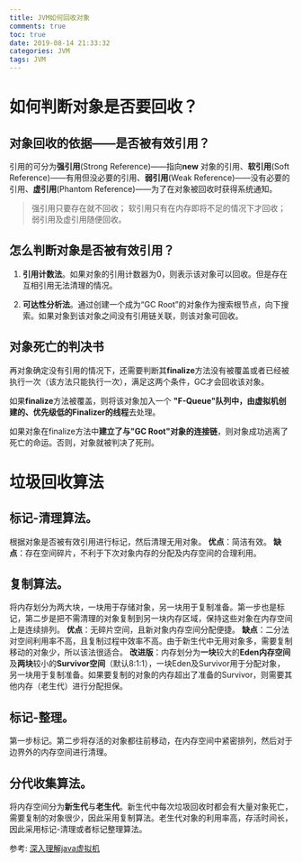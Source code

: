 ```yaml
---
title: JVM如何回收对象
comments: true
toc: true
date: 2019-08-14 21:33:32
categories: JVM
tags: JVM
---
```


# 如何判断对象是否要回收？

## 对象回收的依据——是否被有效引用？

引用的可分为**强引用**(Strong Reference)——指向**new** 对象的引用、**软引用**(Soft Reference)——有用但没必要的引用、**弱引用**(Weak Reference)——没有必要的引用、**虚引用**(Phantom Reference)——为了在对象被回收时获得系统通知。

> 强引用只要存在就不回收；
> 软引用只有在内存即将不足的情况下才回收；
> 弱引用及虚引用随便回收。

## 怎么判断对象是否被有效引用？

1. **引用计数法**。如果对象的引用计数器为0，则表示该对象可以回收。但是存在互相引用无法清理的情况。

2. **可达性分析法**。通过创建一个成为“GC Root”的对象作为搜索根节点，向下搜索。如果对象到该对象之间没有引用链关联，则该对象可回收。

## 对象死亡的判决书

再对象确定没有引用的情况下，还需要判断其**finalize**方法没有被覆盖或者已经被执行一次（该方法只能执行一次），满足这两个条件，GC才会回收该对象。

如果**finalize**方法被覆盖，则将该对象加入一个 **"F-Queue"**队列中，由虚拟机创建的、优先级低的**Finalizer的线程**去处理。

如果对象在finalize方法中**建立了与"GC Root"对象的连接链**，则对象成功逃离了死亡的命运。否则，对象就被判决了死刑。

# 垃圾回收算法

## 标记-清理算法。

根据对象是否被有效引用进行标记，然后清理无用对象。
    **优点**：简洁有效。
    **缺点**：存在空间碎片，不利于下次对象内存的分配及内存空间的合理利用。

## 复制算法。

将内存划分为两大块，一块用于存储对象，另一块用于复制准备。第一步也是标记，第二步是把不需清理的对象复制到另一块内存区域，保持这些对象在内存空间上是连续排列。
    **优点**：无碎片空间，且新对象内存空间分配便捷。
    **缺点**：二分法对空间利用率不高，且复制过程中效率不高。由于新生代中无用对象多，需要复制移动的对象少，所以该法很适合。
    **改进版**：内存划分为**一块**较大的**Eden内存空间**及**两块**较小的**Survivor空间**（默认8:1:1），一块Eden及Survivor用于分配对象，另一块用于复制准备。如果要复制的对象的内存超出了准备的Survivor，则需要其他内存（老生代）进行分配担保。

## 标记-整理。

第一步标记。第二步将存活的对象都往前移动，在内存空间中紧密排列，然后对于边界外的内存空间进行清理。

## 分代收集算法。

将内存空间分为**新生代**与**老生代**。新生代中每次垃圾回收时都会有大量对象死亡，需要复制的对象很少，因此采用复制算法。老生代对象的利用率高，存活时间长，因此采用标记-清理或者标记整理算法。


参考: [深入理解java虚拟机](https://book.douban.com/subject/6522893/)


